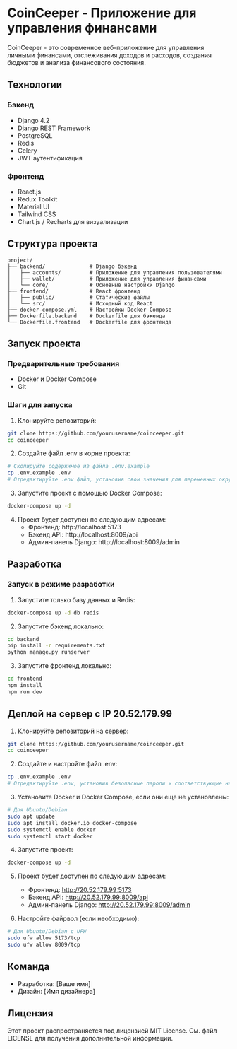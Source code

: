# CoinCeeper - Приложение для управления финансами

CoinCeeper - это современное веб-приложение для управления личными финансами, отслеживания доходов и расходов, создания бюджетов и анализа финансового состояния.

## Технологии

### Бэкенд
- Django 4.2
- Django REST Framework
- PostgreSQL
- Redis
- Celery
- JWT аутентификация

### Фронтенд
- React.js
- Redux Toolkit
- Material UI
- Tailwind CSS
- Chart.js / Recharts для визуализации

## Структура проекта

```
project/
├── backend/              # Django бэкенд
│   ├── accounts/         # Приложение для управления пользователями
│   ├── wallet/           # Приложение для управления финансами
│   └── core/             # Основные настройки Django
├── frontend/             # React фронтенд
│   ├── public/           # Статические файлы
│   └── src/              # Исходный код React
├── docker-compose.yml    # Настройки Docker Compose
├── Dockerfile.backend    # Dockerfile для бэкенда
└── Dockerfile.frontend   # Dockerfile для фронтенда
```

## Запуск проекта

### Предварительные требования
- Docker и Docker Compose
- Git

### Шаги для запуска

1. Клонируйте репозиторий:
```bash
git clone https://github.com/yourusername/coinceeper.git
cd coinceeper
```

2. Создайте файл .env в корне проекта:
```bash
# Скопируйте содержимое из файла .env.example
cp .env.example .env
# Отредактируйте .env файл, установив свои значения для переменных окружения
```

3. Запустите проект с помощью Docker Compose:
```bash
docker-compose up -d
```

4. Проект будет доступен по следующим адресам:
   - Фронтенд: http://localhost:5173
   - Бэкенд API: http://localhost:8009/api
   - Админ-панель Django: http://localhost:8009/admin

## Разработка

### Запуск в режиме разработки

1. Запустите только базу данных и Redis:
```bash
docker-compose up -d db redis
```

2. Запустите бэкенд локально:
```bash
cd backend
pip install -r requirements.txt
python manage.py runserver
```

3. Запустите фронтенд локально:
```bash
cd frontend
npm install
npm run dev
```

## Деплой на сервер с IP 20.52.179.99

1. Клонируйте репозиторий на сервер:
```bash
git clone https://github.com/yourusername/coinceeper.git
cd coinceeper
```

2. Создайте и настройте файл .env:
```bash
cp .env.example .env
# Отредактируйте .env, установив безопасные пароли и соответствующие настройки
```

3. Установите Docker и Docker Compose, если они еще не установлены:
```bash
# Для Ubuntu/Debian
sudo apt update
sudo apt install docker.io docker-compose
sudo systemctl enable docker
sudo systemctl start docker
```

4. Запустите проект:
```bash
docker-compose up -d
```

5. Проект будет доступен по следующим адресам:
   - Фронтенд: http://20.52.179.99:5173
   - Бэкенд API: http://20.52.179.99:8009/api
   - Админ-панель Django: http://20.52.179.99:8009/admin

6. Настройте файрвол (если необходимо):
```bash
# Для Ubuntu/Debian с UFW
sudo ufw allow 5173/tcp
sudo ufw allow 8009/tcp
```

## Команда

- Разработка: [Ваше имя]
- Дизайн: [Имя дизайнера]

## Лицензия

Этот проект распространяется под лицензией MIT License. См. файл LICENSE для получения дополнительной информации. 